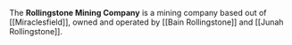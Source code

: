 The **Rollingstone Mining Company** is a mining company based out of [[Miraclesfield]], owned and operated by [[Bain Rollingstone]] and [[Junah Rollingstone]].